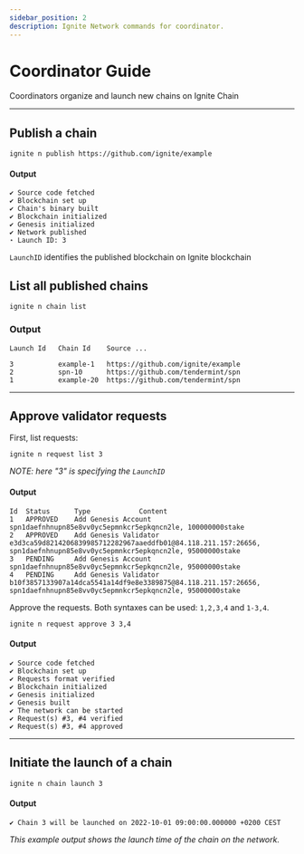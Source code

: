 ```yaml
---
sidebar_position: 2
description: Ignite Network commands for coordinator.
---
```


# Coordinator Guide

Coordinators organize and launch new chains on Ignite Chain

---

## Publish a chain

```shell
ignite n publish https://github.com/ignite/example
```

#### Output

```shell
✔ Source code fetched
✔ Blockchain set up
✔ Chain's binary built
✔ Blockchain initialized
✔ Genesis initialized
✔ Network published
⋆ Launch ID: 3
```

`LaunchID` identifies the published blockchain on Ignite blockchain

## List all published chains

```
ignite n chain list
```

### Output

```
Launch Id 	Chain Id 	Source ...

3 		    example-1 	https://github.com/ignite/example
2 		    spn-10 		https://github.com/tendermint/spn
1 	        example-20 	https://github.com/tendermint/spn
```

---

## Approve validator requests

First, list requests:

```
ignite n request list 3
```

_NOTE: here "3" is specifying the `LaunchID`_

#### Output

```
Id 	Status 		Type 			Content
1 	APPROVED 	Add Genesis Account 	spn1daefnhnupn85e8vv0yc5epmnkcr5epkqncn2le, 100000000stake
2 	APPROVED 	Add Genesis Validator 	e3d3ca59d8214206839985712282967aaeddfb01@84.118.211.157:26656, spn1daefnhnupn85e8vv0yc5epmnkcr5epkqncn2le, 95000000stake
3 	PENDING 	Add Genesis Account 	spn1daefnhnupn85e8vv0yc5epmnkcr5epkqncn2le, 95000000stake
4 	PENDING 	Add Genesis Validator 	b10f3857133907a14dca5541a14df9e8e3389875@84.118.211.157:26656, spn1daefnhnupn85e8vv0yc5epmnkcr5epkqncn2le, 95000000stake
```

Approve the requests. Both syntaxes can be used: `1,2,3,4` and `1-3,4`.

```
ignite n request approve 3 3,4
```

#### Output

```
✔ Source code fetched
✔ Blockchain set up
✔ Requests format verified
✔ Blockchain initialized
✔ Genesis initialized
✔ Genesis built
✔ The network can be started
✔ Request(s) #3, #4 verified
✔ Request(s) #3, #4 approved
```

---

## Initiate the launch of a chain

```
ignite n chain launch 3
```

#### Output

```
✔ Chain 3 will be launched on 2022-10-01 09:00:00.000000 +0200 CEST
```

_This example output shows the launch time of the chain on the network._
